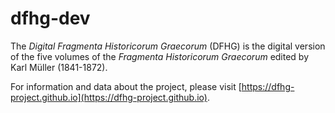 dfhg-dev
========

The <i>Digital Fragmenta Historicorum Graecorum</i> (DFHG) is the digital version of the five volumes of the <i>Fragmenta Historicorum Graecorum</i> edited by Karl Müller (1841-1872).

For information and data about the project, please visit [https://dfhg-project.github.io](https://dfhg-project.github.io).
